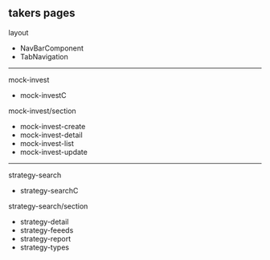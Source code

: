 ## takers pages

layout

- NavBarComponent
- TabNavigation

---

mock-invest

- mock-investC

mock-invest/section

- mock-invest-create
- mock-invest-detail
- mock-invest-list
- mock-invest-update

---

strategy-search

- strategy-searchC

strategy-search/section

- strategy-detail
- strategy-feeeds
- strategy-report
- strategy-types
